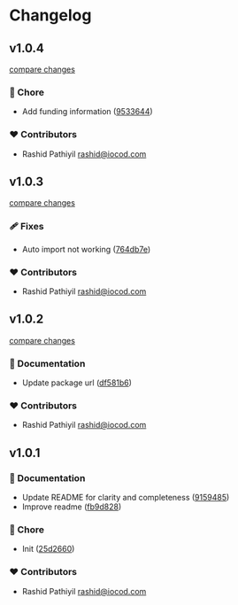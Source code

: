 # Changelog


## v1.0.4

[compare changes](https://github.com/rashidpathiyil/app-lock/compare/v1.0.3...v1.0.4)

### 🏡 Chore

- Add funding information ([9533644](https://github.com/rashidpathiyil/app-lock/commit/9533644))

### ❤️ Contributors

- Rashid Pathiyil <rashid@iocod.com>

## v1.0.3

[compare changes](https://github.com/rashidpathiyil/app-lock/compare/v1.0.2...v1.0.3)

### 🩹 Fixes

- Auto import not working ([764db7e](https://github.com/rashidpathiyil/app-lock/commit/764db7e))

### ❤️ Contributors

- Rashid Pathiyil <rashid@iocod.com>

## v1.0.2

[compare changes](https://github.com/rashidpathiyil/app-lock/compare/v1.0.1...v1.0.2)

### 📖 Documentation

- Update package url ([df581b6](https://github.com/rashidpathiyil/app-lock/commit/df581b6))

### ❤️ Contributors

- Rashid Pathiyil <rashid@iocod.com>

## v1.0.1


### 📖 Documentation

- Update README for clarity and completeness ([9159485](https://github.com/rashidpathiyil/app-lock/commit/9159485))
- Improve readme ([fb9d828](https://github.com/rashidpathiyil/app-lock/commit/fb9d828))

### 🏡 Chore

- Init ([25d2660](https://github.com/rashidpathiyil/app-lock/commit/25d2660))

### ❤️ Contributors

- Rashid Pathiyil <rashid@iocod.com>

